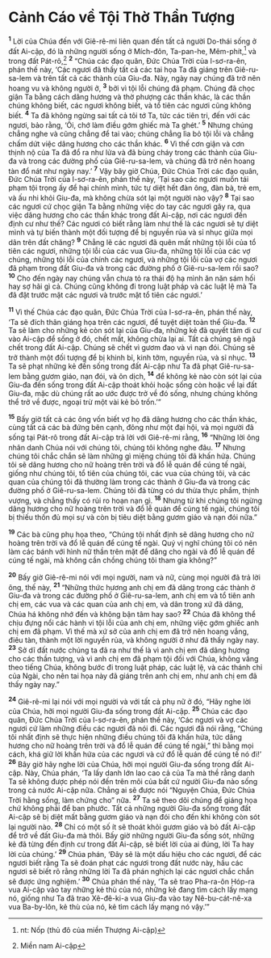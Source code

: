 # Cảnh Cáo về Tội Thờ Thần Tượng
<sup><b>1</b></sup> Lời của Chúa đến với Giê-rê-mi liên quan đến tất cả người Do-thái sống ở đất Ai-cập, đó là những người sống ở Mích-đôn, Ta-pan-he, Mêm-phít,[^1] và trong đất Pát-rô,[^2] <sup><b>2</b></sup> “Chúa các đạo quân, Ðức Chúa Trời của I-sơ-ra-ên, phán thế này, ‘Các ngươi đã thấy tất cả các tai họa Ta đã giáng trên Giê-ru-sa-lem và trên tất cả các thành của Giu-đa. Này, ngày nay chúng đã trở nên hoang vu và không người ở, <sup><b>3</b></sup> bởi vì tội lỗi chúng đã phạm. Chúng đã chọc giận Ta bằng cách dâng hương và thờ phượng các thần khác, là các thần chúng không biết, các ngươi không biết, và tổ tiên các ngươi cũng không biết. <sup><b>4</b></sup> Ta đã không ngừng sai tất cả tôi tớ Ta, tức các tiên tri, đến với các ngươi, bảo rằng, ‘Ôi, chớ làm điều gớm ghiếc mà Ta ghét.’ <sup><b>5</b></sup> Nhưng chúng chẳng nghe và cũng chẳng để tai vào; chúng chẳng lìa bỏ tội lỗi và chẳng chấm dứt việc dâng hương cho các thần khác. <sup><b>6</b></sup> Vì thế cơn giận và cơn thịnh nộ của Ta đã đổ ra như lửa và đã bùng cháy trong các thành của Giu-đa và trong các đường phố của Giê-ru-sa-lem, và chúng đã trở nên hoang tàn đổ nát như ngày nay.’ <sup><b>7</b></sup> Vậy bây giờ Chúa, Ðức Chúa Trời các đạo quân, Ðức Chúa Trời của I-sơ-ra-ên, phán thế này, ‘Tại sao các ngươi muốn tái phạm tội trọng ấy để hại chính mình, tức tự diệt hết đàn ông, đàn bà, trẻ em, và ấu nhi khỏi Giu-đa, mà không chừa sót lại một người nào vậy? <sup><b>8</b></sup> Tại sao các ngươi cứ chọc giận Ta bằng những việc do tay các ngươi gây ra, qua việc dâng hương cho các thần khác trong đất Ai-cập, nơi các ngươi đến định cư như thế? Các ngươi có biết rằng làm như thế là các ngươi sẽ tự diệt mình và tự biến thành một đối tượng để bị nguyền rủa và sỉ nhục giữa mọi dân trên đất chăng? <sup><b>9</b></sup> Chẳng lẽ các ngươi đã quên mất những tội lỗi của tổ tiên các ngươi, những tội lỗi của các vua Giu-đa, những tội lỗi của các vợ chúng, những tội lỗi của chính các ngươi, và những tội lỗi của vợ các ngươi đã phạm trong đất Giu-đa và trong các đường phố ở Giê-ru-sa-lem rồi sao? <sup><b>10</b></sup> Cho đến ngày nay chúng vẫn chưa tỏ ra thái độ hạ mình ăn năn sám hối hay sợ hãi gì cả. Chúng cũng không đi trong luật pháp và các luật lệ mà Ta đã đặt trước mặt các ngươi và trước mặt tổ tiên các ngươi.’

<sup><b>11</b></sup> Vì thế Chúa các đạo quân, Ðức Chúa Trời của I-sơ-ra-ên, phán thế này, ‘Ta sẽ đích thân giáng họa trên các ngươi, để tuyệt diệt toàn thể Giu-đa. <sup><b>12</b></sup> Ta sẽ làm cho những kẻ còn sót lại của Giu-đa, những kẻ đã quyết tâm di cư vào Ai-cập để sống ở đó, chết mất, không chừa lại ai. Tất cả chúng sẽ ngã chết trong đất Ai-cập. Chúng sẽ chết vì gươm đao và vì nạn đói. Chúng sẽ trở thành một đối tượng để bị khinh bỉ, kinh tởm, nguyền rủa, và sỉ nhục. <sup><b>13</b></sup> Ta sẽ phạt những kẻ đến sống trong đất Ai-cập như Ta đã phạt Giê-ru-sa-lem bằng gươm giáo, nạn đói, và ôn dịch, <sup><b>14</b></sup> để không kẻ nào còn sót lại của Giu-đa đến sống trong đất Ai-cập thoát khỏi hoặc sống còn hoặc về lại đất Giu-đa, mặc dù chúng rất ao ước được trở về đó sống, nhưng chúng không thể trở về được, ngoại trừ một vài kẻ bỏ trốn.’”

<sup><b>15</b></sup> Bấy giờ tất cả các ông vốn biết vợ họ đã dâng hương cho các thần khác, cùng tất cả các bà đứng bên cạnh, đông như một đại hội, và mọi người đã sống tại Pát-rô trong đất Ai-cập trả lời với Giê-rê-mi rằng, <sup><b>16</b></sup> “Những lời ông nhân danh Chúa nói với chúng tôi, chúng tôi không nghe đâu. <sup><b>17</b></sup> Nhưng chúng tôi chắc chắn sẽ làm những gì miệng chúng tôi đã khấn hứa. Chúng tôi sẽ dâng hương cho nữ hoàng trên trời và đổ lễ quán để cúng tế ngài, giống như chúng tôi, tổ tiên của chúng tôi, các vua của chúng tôi, và các quan của chúng tôi đã thường làm trong các thành ở Giu-đa và trong các đường phố ở Giê-ru-sa-lem. Chúng tôi đã từng có dư thừa thực phẩm, thịnh vượng, và chẳng thấy có rủi ro hoạn nạn gì. <sup><b>18</b></sup> Nhưng từ khi chúng tôi ngừng dâng hương cho nữ hoàng trên trời và đổ lễ quán để cúng tế ngài, chúng tôi bị thiếu thốn đủ mọi sự và còn bị tiêu diệt bằng gươm giáo và nạn đói nữa.”

<sup><b>19</b></sup> Các bà cũng phụ họa theo, “Chúng tôi nhất định sẽ dâng hương cho nữ hoàng trên trời và đổ lễ quán để cúng tế ngài. Quý vị nghĩ chúng tôi có nên làm các bánh với hình nữ thần trên mặt để dâng cho ngài và đổ lễ quán để cúng tế ngài, mà không cần chồng chúng tôi tham gia không?”

<sup><b>20</b></sup> Bấy giờ Giê-rê-mi nói với mọi người, nam và nữ, cùng mọi người đã trả lời ông, thế này, <sup><b>21</b></sup> “Những thức hương anh chị em đã dâng trong các thành ở Giu-đa và trong các đường phố ở Giê-ru-sa-lem, anh chị em và tổ tiên anh chị em, các vua và các quan của anh chị em, và dân trong xứ đã dâng, Chúa há không nhớ đến và không bận tâm hay sao? <sup><b>22</b></sup> Chúa đã không thể chịu đựng nổi các hành vi tội lỗi của anh chị em, những việc gớm ghiếc anh chị em đã phạm. Vì thế mà xứ sở của anh chị em đã trở nên hoang vắng, điêu tàn, thành một lời nguyền rủa, và không người ở như đã thấy ngày nay. <sup><b>23</b></sup> Sở dĩ đất nước chúng ta đã ra như thế là vì anh chị em đã dâng hương cho các thần tượng, và vì anh chị em đã phạm tội đối với Chúa, không vâng theo tiếng Chúa, không bước đi trong luật pháp, các luật lệ, và các thánh chỉ của Ngài, cho nên tai họa này đã giáng trên anh chị em, như anh chị em đã thấy ngày nay.”

<sup><b>24</b></sup> Giê-rê-mi lại nói với mọi người và với tất cả phụ nữ ở đó, “Hãy nghe lời của Chúa, hỡi mọi người Giu-đa sống trong đất Ai-cập. <sup><b>25</b></sup> Chúa các đạo quân, Ðức Chúa Trời của I-sơ-ra-ên, phán thế này, ‘Các ngươi và vợ các ngươi cứ làm những điều các ngươi đã nói đi. Các ngươi đã nói rằng, “Chúng tôi nhất định sẽ thực hiện những điều chúng tôi đã khấn hứa, tức dâng hương cho nữ hoàng trên trời và đổ lễ quán để cúng tế ngài,” thì bằng mọi cách, khá giữ lời khấn hứa của các ngươi và cứ đổ lễ quán để cúng tế nó đi!’ <sup><b>26</b></sup> Bây giờ hãy nghe lời của Chúa, hỡi mọi người Giu-đa sống trong đất Ai-cập. Này, Chúa phán, ‘Ta lấy danh lớn lao cao cả của Ta mà thề rằng danh Ta sẽ không được phép nói đến trên môi của bất cứ người Giu-đa nào sống trong cả nước Ai-cập nữa. Chẳng ai sẽ được nói “Nguyện Chúa, Ðức Chúa Trời hằng sống, làm chứng cho” nữa. <sup><b>27</b></sup> Ta sẽ theo dõi chúng để giáng họa chứ không phải để ban phước. Tất cả những người Giu-đa sống trong đất Ai-cập sẽ bị diệt mất bằng gươm giáo và nạn đói cho đến khi không còn sót lại người nào. <sup><b>28</b></sup> Chỉ có một số ít sẽ thoát khỏi gươm giáo và bỏ đất Ai-cập để trở về đất Giu-đa mà thôi. Bấy giờ những người Giu-đa sống sót, những kẻ đã từng đến định cư trong đất Ai-cập, sẽ biết lời của ai đúng, lời Ta hay lời của chúng.’ <sup><b>29</b></sup> Chúa phán, ‘Ðây sẽ là một dấu hiệu cho các ngươi, để các ngươi biết rằng Ta sẽ đoán phạt các ngươi trong đất nước này, hầu các ngươi sẽ biết rõ rằng những lời Ta đã phán nghịch lại các ngươi chắc chắn sẽ được ứng nghiệm.’ <sup><b>30</b></sup> Chúa phán thế này, ‘Ta sẽ trao Pha-ra-ôn Hóp-ra vua Ai-cập vào tay những kẻ thù của nó, những kẻ đang tìm cách lấy mạng nó, giống như Ta đã trao Xê-đê-ki-a vua Giu-đa vào tay Nê-bu-cát-nê-xa vua Ba-by-lôn, kẻ thù của nó, kẻ tìm cách lấy mạng nó vậy.’”

[^1]: nt: Nốp (thủ đô của miền Thượng Ai-cập)
[^2]: Miền nam Ai-cập